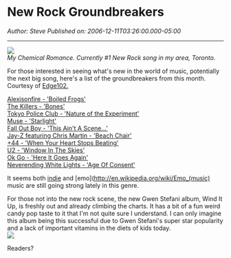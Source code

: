 # New Rock Groundbreakers

*Author: Steve*
*Published on: 2006-12-11T03:26:00.000-05:00*

---

[![](http://www.mtv.com/bands/m/my_chemical_romance/flipbook_10_04/_MG_3842sm.jpg)](http://www.mtv.com/bands/m/my_chemical_romance/flipbook_10_04/_MG_3842sm.jpg)  
*My Chemical Romance. Currently #1 New Rock song in my area, Toronto.*  
  
For those interested in seeing what's new in the world of music, potentially the next big song, here's a list of the groundbreakers from this month. Courtesy of [Edge102.](http://www.edge.ca/thursday30/other_tunes.cfm?recID=11)

  
  
[Alexisonfire - 'Boiled Frogs'](http://www.edge.ca/thursday30/other_tunes.cfm?rem=57021&jor=57021#video)  
[The Killers - 'Bones'](http://www.edge.ca/thursday30/other_tunes.cfm?rem=57022&jor=57022#video)  
[Tokyo Police Club - 'Nature of the Experiment'](http://www.edge.ca/thursday30/other_tunes.cfm?rem=56387&jor=56387#video)  
[Muse - 'Starlight'](http://www.edge.ca/thursday30/other_tunes.cfm?rem=56389&jor=56389#video)  
[Fall Out Boy - 'This Ain't A Scene...'](http://www.edge.ca/thursday30/other_tunes.cfm?rem=55675&jor=55675#video)  
[Jay-Z featuring Chris Martin - 'Beach Chair'](http://www.edge.ca/thursday30/other_tunes.cfm?rem=55676&jor=55676#video)  
[+44 - 'When Your Heart Stops Beating'](http://www.edge.ca/thursday30/other_tunes.cfm?rem=54931&jor=54931#video)  
[U2 - 'Window In The Skies'](http://www.edge.ca/thursday30/other_tunes.cfm?rem=54932&jor=54932#video)  
[Ok Go - 'Here It Goes Again'](http://www.edge.ca/thursday30/other_tunes.cfm?rem=54404&jor=54404#video)  
[Neverending White Lights - 'Age Of Consent'](http://www.edge.ca/thursday30/other_tunes.cfm?rem=54402&jor=54402#video)  
  


It seems both [indie](http://en.wikipedia.org/wiki/Indie_(music)) and [emo](http://en.wikipedia.org/wiki/Emo_(music) music are still going strong lately in this genre.  
  
  
For those not into the new rock scene, the new Gwen Stefani album, Wind It Up, is freshly out and already climbing the charts. It has a bit of a fun weird candy pop taste to it that I'm not quite sure I understand. I can only imagine this album being this successful due to Gwen Stefani's super star popularity and a lack of important vitamins in the diets of kids today.  
![](http://www.billboard.com/bbcom/images/album_images/cov75/pop/cov75/dri100/i150/i15050kh4da.jpg)

Readers?